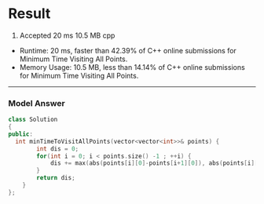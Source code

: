 # Result

1. Accepted 20 ms 10.5 MB cpp

- Runtime: 20 ms, faster than 42.39% of C++ online submissions for Minimum Time Visiting All Points.
- Memory Usage: 10.5 MB, less than 14.14% of C++ online submissions for Minimum Time Visiting All Points.

---

### Model Answer

```C++
class Solution
{
public:
  int minTimeToVisitAllPoints(vector<vector<int>>& points) {
        int dis = 0;
        for(int i = 0; i < points.size() -1 ; ++i) {
            dis += max(abs(points[i][0]-points[i+1][0]), abs(points[i][1]-points[i+1][1]));
        }
        return dis;
    }
};
```
